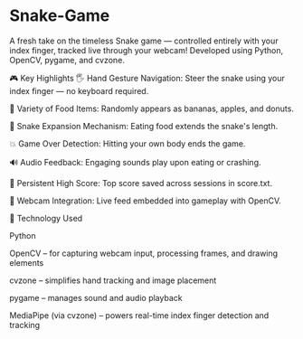 # Snake-Game

A fresh take on the timeless Snake game — controlled entirely with your index finger, tracked live through your webcam! Developed using Python, OpenCV, pygame, and cvzone.

🎮 Key Highlights
🖐️ Hand Gesture Navigation: Steer the snake using your index finger — no keyboard required.

🍎 Variety of Food Items: Randomly appears as bananas, apples, and donuts.

🐍 Snake Expansion Mechanism: Eating food extends the snake's length.

💥 Game Over Detection: Hitting your own body ends the game.

🔊 Audio Feedback: Engaging sounds play upon eating or crashing.

🧠 Persistent High Score: Top score saved across sessions in score.txt.

📸 Webcam Integration: Live feed embedded into gameplay with OpenCV.

🧰 Technology Used

Python

OpenCV – for capturing webcam input, processing frames, and drawing elements

cvzone – simplifies hand tracking and image placement

pygame – manages sound and audio playback

MediaPipe (via cvzone) – powers real-time index finger detection and tracking
